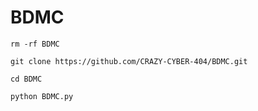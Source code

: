 # BDMC

`rm -rf BDMC`

`git clone https://github.com/CRAZY-CYBER-404/BDMC.git`

`cd BDMC`

`python BDMC.py`
